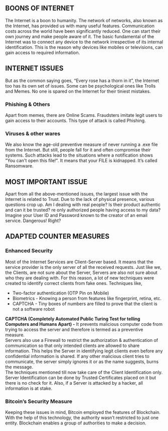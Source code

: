 ## **BOONS OF INTERNET**
The Internet is a boon to humanity. The network of networks, also known as the Internet, has provided us with many useful features. Communication costs across the world have been significantly reduced. One can start their own journey and make people aware of it. The basic fundamental of the Internet was to connect any device to the network irrespective of its internal identification. This is the reason why devices like mobiles or televisions, can gain access to required information.
## **INTERNET ISSUES**
But as the common saying goes, “Every rose has a thorn in it”, the Internet too has its own set of issues. Some can be psychological ones like Trolls and Memes. No one is spared on the Internet for their tiniest mistakes.
### **Phishing & Others** 
Apart from memes, there are Online Scams. Fraudsters imitate legit users to gain access to their accounts. This type of attack is called Phishing.
### **Viruses & other wares** 
We also know the age-old preventive measure of never running a .exe file from the Internet. But still, people fall for it and often compromise their systems. Such attacks lead to the situations where a notification shows "You can't open this file!". It means that your FILE is kidnapped. It’s called Ransomware.
## **MOST IMPORTANT ISSUE**
Apart from all the above-mentioned issues, the largest issue with the Internet is related to Trust. Due to the lack of physical presence, various questions crop up. Am I dealing with real people? Is their product authentic and can it be trusted? re only authorized people having access to my data? Imagine your User ID and Password known to the creator of an email service.  Dangerous! Right?
## **ADAPTED COUNTER MEASURES**
### **Enhanced Security**
Most of the Internet Services are Client-Server based. It means that the service provider is the only server of all the received requests. Just like we, the Clients, are not sure about the Server, Servers are also not sure about who they are dealing with. For this reason, a lot of new techniques were created to identify correct clients from fake ones. Techniques like,
* Two-factor authentication (OTP Pin on Mobile)
* Biometrics - Knowing a person from features like fingerprint, retina, etc.
* CAPTCHA - Tiny boxes of numbers are filled to prove that the client is not a software robot  

**CAPTCHA (Completely Automated Public Turing Test for telling Computers and Humans Apart) -** It prevents malicious computer code from trying to access the server and therefore is termed as a preventive measure.  
Servers also use a Firewall to restrict the authorization & authentication of communication so that only intended clients are allowed to share information. This helps the Server in identifying legit clients even before any confidential information is shared. If any other malicious client tries to communicate, the server simply ignores it or as the name suggests, burns the message.  
The techniques mentioned till now take care of the Client Identification only. Server Identification can be done by Trusted Certificates placed on it but there is no check for it. Also, if a Server is attacked by a hacker, all information is at stake.
### **Bitcoin’s Security Measure** 
Keeping these issues in mind, Bitcoin employed the features of Blockchain. With the help of this technology, the authority wasn’t restricted to just one entity. Blockchain enables a group of authorities to make a decision.